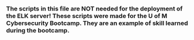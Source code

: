 ### The scripts in this file are NOT needed for the deployment of the ELK server!  These scripts were made for the U of M Cybersecurity Bootcamp.   They are an example of skill learned during the bootcamp.
